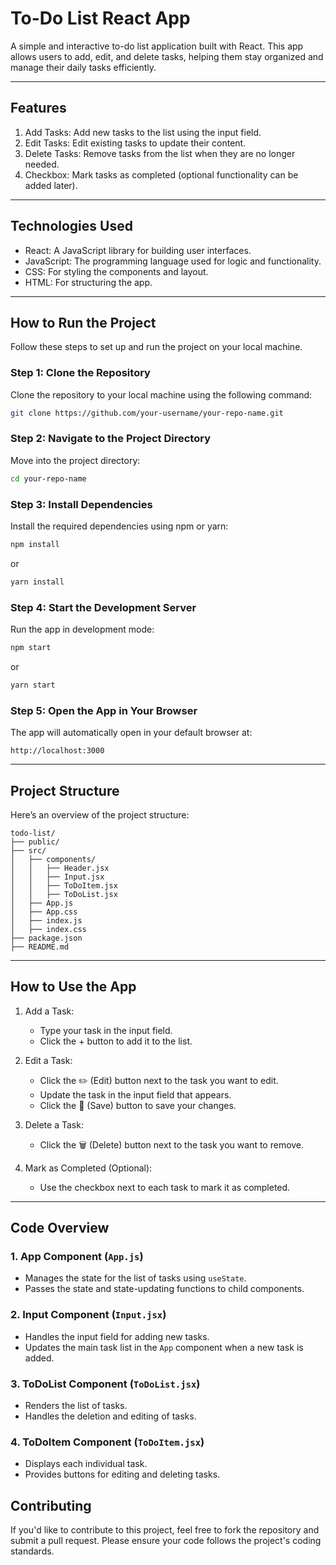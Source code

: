 # To-Do List React App

A simple and interactive to-do list application built with React. This app allows users to add, edit, and delete tasks, helping them stay organized and manage their daily tasks efficiently.

---

## Features
1. Add Tasks: Add new tasks to the list using the input field.
2. Edit Tasks: Edit existing tasks to update their content.
3. Delete Tasks: Remove tasks from the list when they are no longer needed.
4. Checkbox: Mark tasks as completed (optional functionality can be added later).

---

## Technologies Used
- React: A JavaScript library for building user interfaces.
- JavaScript: The programming language used for logic and functionality.
- CSS: For styling the components and layout.
- HTML: For structuring the app.

---

## How to Run the Project

Follow these steps to set up and run the project on your local machine.

### Step 1: Clone the Repository
Clone the repository to your local machine using the following command:
```bash
git clone https://github.com/your-username/your-repo-name.git
```

### Step 2: Navigate to the Project Directory
Move into the project directory:
```bash
cd your-repo-name
```

### Step 3: Install Dependencies
Install the required dependencies using npm or yarn:
```bash
npm install
```
or
```bash
yarn install
```

### Step 4: Start the Development Server
Run the app in development mode:
```bash
npm start
```
or
```bash
yarn start
```

### Step 5: Open the App in Your Browser
The app will automatically open in your default browser at:
```
http://localhost:3000
```

---

## Project Structure
Here’s an overview of the project structure:
```
todo-list/
├── public/
├── src/
│   ├── components/
│   │   ├── Header.jsx
│   │   ├── Input.jsx
│   │   ├── ToDoItem.jsx
│   │   ├── ToDoList.jsx
│   ├── App.js
│   ├── App.css
│   ├── index.js
│   ├── index.css
├── package.json
├── README.md
```

---

## How to Use the App
1. Add a Task:
   - Type your task in the input field.
   - Click the + button to add it to the list.

2. Edit a Task:
   - Click the ✏️ (Edit) button next to the task you want to edit.
   - Update the task in the input field that appears.
   - Click the 💾 (Save) button to save your changes.

3. Delete a Task:
   - Click the 🗑️ (Delete) button next to the task you want to remove.

4. Mark as Completed (Optional):
   - Use the checkbox next to each task to mark it as completed.

---

## Code Overview

### 1. App Component (`App.js`)
- Manages the state for the list of tasks using `useState`.
- Passes the state and state-updating functions to child components.

### 2. Input Component (`Input.jsx`)
- Handles the input field for adding new tasks.
- Updates the main task list in the `App` component when a new task is added.

### 3. ToDoList Component (`ToDoList.jsx`)
- Renders the list of tasks.
- Handles the deletion and editing of tasks.

### 4. ToDoItem Component (`ToDoItem.jsx`)
- Displays each individual task.
- Provides buttons for editing and deleting tasks.



## Contributing
If you'd like to contribute to this project, feel free to fork the repository and submit a pull request. Please ensure your code follows the project's coding standards.
